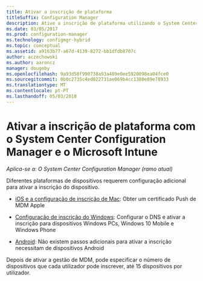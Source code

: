 ```yaml
---
title: Ativar a inscrição de plataforma
titleSuffix: Configuration Manager
description: Ative a inscrição de plataforma utilizando o System Center Configuration Manager e o Microsoft Intune.
ms.date: 03/05/2017
ms.prod: configuration-manager
ms.technology: configmgr-hybrid
ms.topic: conceptual
ms.assetid: a9163b77-a67d-4139-8272-bb1dfdb8707c
author: aczechowski
ms.author: aaroncz
manager: dougeby
ms.openlocfilehash: 9a93d58f990738a93a489e0ee5920098ea04fce0
ms.sourcegitcommit: 0b0c2735c4ed822731ae069b4cc1380e89e78933
ms.translationtype: MT
ms.contentlocale: pt-PT
ms.lasthandoff: 05/03/2018
---
```

# <a name="enable-platform-enrollment-with-system-center-configuration-manager-and-microsoft-intune"></a>Ativar a inscrição de plataforma com o System Center Configuration Manager e o Microsoft Intune

*Aplica-se a: O System Center Configuration Manager (ramo atual)*

Diferentes plataformas de dispositivos requerem configuração adicional para ativar a inscrição do dispositivo.
  - [iOS e a configuração de inscrição de Mac](enroll-hybrid-ios-mac.md): Obter um certificado Push de MDM Apple

  - [Configuração de inscrição do Windows](enroll-hybrid-windows.md): Configurar o DNS e ativar a inscrição para dispositivos Windows PCs, Windows 10 Mobile e Windows Phone

  - [Android](enroll-hybrid-android.md): Não existem passos adicionais para ativar a inscrição necessitam de dispositivos Android

Depois de ativar a gestão de MDM, pode especificar o número de dispositivos que cada utilizador pode inscrever, até 15 dispositivos por utilizador.
